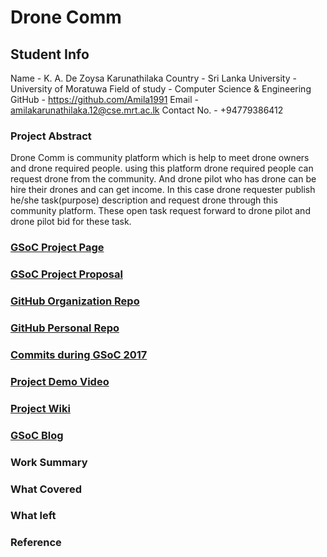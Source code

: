 # Drone Comm

## Student Info
Name - K. A. De Zoysa Karunathilaka
Country - Sri Lanka
University - University of Moratuwa
Field of study - Computer Science & Engineering
GitHub - https://github.com/Amila1991
Email - amilakarunathilaka.12@cse.mrt.ac.lk
Contact No. - +94779386412

### Project Abstract
Drone Comm is community platform which is help to meet drone owners and drone required people. using this platform drone required people can request drone from the community. And drone pilot who has drone can be hire their drones and can get income. In this case drone requester publish he/she task(purpose) description and request drone through this community platform. These open task request forward to drone pilot and drone pilot bid for these task.

### [GSoC Project Page](http://LinikToYourGSoCProjectPage)

### [GSoC Project Proposal](http://LinikToYourGSoCProjectProposal)

### [GitHub Organization Repo](https://github.com/scorelab/Drone-Comm)

### [GitHub Personal Repo](https://github.com/Amila1991/Drone-Comm)

### [Commits during GSoC 2017](https://github.com/scorelab/Drone-Comm/commits/master)

### [Project Demo Video](http://LinkToDemoVideo)

### [Project Wiki](https://github.com/Amila1991/Drone-Comm/wiki)

### [GSoC Blog](http://GSoCBlog)

### Work Summary

### What Covered

### What left

### Reference
